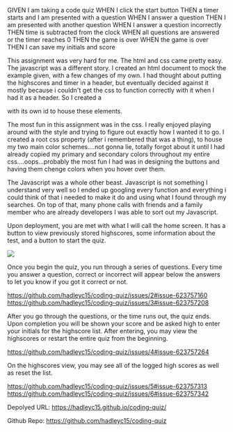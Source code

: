 GIVEN I am taking a code quiz
WHEN I click the start button
THEN a timer starts and I am presented with a question
WHEN I answer a question
THEN I am presented with another question
WHEN I answer a question incorrectly
THEN time is subtracted from the clock
WHEN all questions are answered or the timer reaches 0
THEN the game is over
WHEN the game is over
THEN I can save my initials and score

This assignment was very hard for me.  The html and css came pretty easy.  The javascript was a different story.  I created an html document to mock the example given, with a few changes of my own.  I had thought about putting the highscores and timer in a header, but eventually decided against it mostly because i couldn't get the css to function correctly with it when I had it as a header.  So I created a <div> with its own id to house these elements.  

The most fun in this assignment was in the css.  I really enjoyed playing around with the style and trying to figure out exactly how I wanted it to go.  I created a root css property (after i remembered that was a thing), to house my two main color schemes....not gonna lie, totally forgot about it until I had already copied my primary and secondary colors throughout my entire css....oops...probably the most fun I had was in designing the buttons and having them chenge colors when you hover over them.  

The Javascript was a whole other beast.  Javascript is not something I understand very well so I ended up googling every function and everything i could think of that i needed to make it do and using what I found through my searches.  On top of that, many phone calls with friends and a family member who are already developers I was able to sort out my Javascript.  

Upon deployment, you are met with what I will call the home screen.  It has a button to view previously stored highscores, some information about the test, and a button to start the quiz.

<img src = "./assets/images/Screenshot(13)"/>

Once you begin the quiz, you run through a series of questions.  Every time you answer a question, correct or incorrect will appear below the answers to let you know if you got it correct or not.

https://github.com/hadleyc15/coding-quiz/issues/2#issue-623757160
https://github.com/hadleyc15/coding-quiz/issues/3#issue-623757208

After you go through the questions, or the time runs out, the quiz ends.  Upon completion you will be shown your score and be asked high to enter your initials for the highscore list.  After entering, you may view the highscores or restart the entire quiz from the beginning.

https://github.com/hadleyc15/coding-quiz/issues/4#issue-623757264

On the highscores view, you may see all of the logged high scores as well as reset the list.

https://github.com/hadleyc15/coding-quiz/issues/5#issue-623757313
https://github.com/hadleyc15/coding-quiz/issues/6#issue-623757342

Depolyed URL: https://hadleyc15.github.io/coding-quiz/

Github Repo: https://github.com/hadleyc15/coding-quiz
